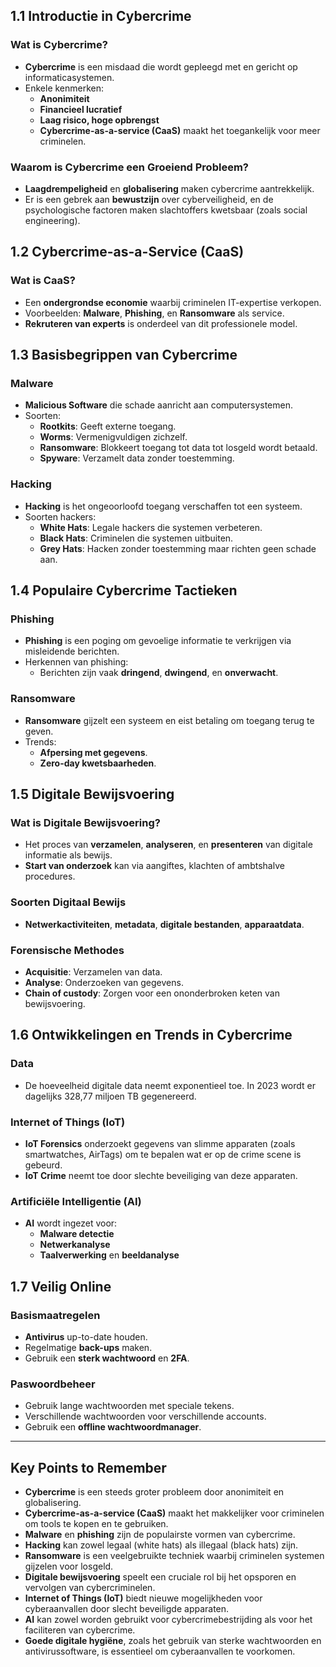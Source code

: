 ## 1.1 Introductie in Cybercrime

### Wat is Cybercrime?

- **Cybercrime** is een misdaad die wordt gepleegd met en gericht op informaticasystemen.
- Enkele kenmerken:
  - **Anonimiteit**
  - **Financieel lucratief**
  - **Laag risico, hoge opbrengst**
  - **Cybercrime-as-a-service (CaaS)** maakt het toegankelijk voor meer criminelen.

### Waarom is Cybercrime een Groeiend Probleem?

- **Laagdrempeligheid** en **globalisering** maken cybercrime aantrekkelijk.
- Er is een gebrek aan **bewustzijn** over cyberveiligheid, en de psychologische factoren maken slachtoffers kwetsbaar (zoals social engineering).

## 1.2 Cybercrime-as-a-Service (CaaS)

### Wat is CaaS?

- Een **ondergrondse economie** waarbij criminelen IT-expertise verkopen.
- Voorbeelden: **Malware**, **Phishing**, en **Ransomware** als service.
- **Rekruteren van experts** is onderdeel van dit professionele model.

## 1.3 Basisbegrippen van Cybercrime

### Malware

- **Malicious Software** die schade aanricht aan computersystemen.
- Soorten:
  - **Rootkits**: Geeft externe toegang.
  - **Worms**: Vermenigvuldigen zichzelf.
  - **Ransomware**: Blokkeert toegang tot data tot losgeld wordt betaald.
  - **Spyware**: Verzamelt data zonder toestemming.

### Hacking

- **Hacking** is het ongeoorloofd toegang verschaffen tot een systeem.
- Soorten hackers:
  - **White Hats**: Legale hackers die systemen verbeteren.
  - **Black Hats**: Criminelen die systemen uitbuiten.
  - **Grey Hats**: Hacken zonder toestemming maar richten geen schade aan.

## 1.4 Populaire Cybercrime Tactieken

### Phishing

- **Phishing** is een poging om gevoelige informatie te verkrijgen via misleidende berichten.
- Herkennen van phishing:
  - Berichten zijn vaak **dringend**, **dwingend**, en **onverwacht**.

### Ransomware

- **Ransomware** gijzelt een systeem en eist betaling om toegang terug te geven.
- Trends:
  - **Afpersing met gegevens**.
  - **Zero-day kwetsbaarheden**.

## 1.5 Digitale Bewijsvoering

### Wat is Digitale Bewijsvoering?

- Het proces van **verzamelen**, **analyseren**, en **presenteren** van digitale informatie als bewijs.
- **Start van onderzoek** kan via aangiftes, klachten of ambtshalve procedures.

### Soorten Digitaal Bewijs

- **Netwerkactiviteiten**, **metadata**, **digitale bestanden**, **apparaatdata**.

### Forensische Methodes

- **Acquisitie**: Verzamelen van data.
- **Analyse**: Onderzoeken van gegevens.
- **Chain of custody**: Zorgen voor een ononderbroken keten van bewijsvoering.

## 1.6 Ontwikkelingen en Trends in Cybercrime

### Data

- De hoeveelheid digitale data neemt exponentieel toe. In 2023 wordt er dagelijks 328,77 miljoen TB gegenereerd.

### Internet of Things (IoT)

- **IoT Forensics** onderzoekt gegevens van slimme apparaten (zoals smartwatches, AirTags) om te bepalen wat er op de crime scene is gebeurd.
- **IoT Crime** neemt toe door slechte beveiliging van deze apparaten.

### Artificiële Intelligentie (AI)

- **AI** wordt ingezet voor:
  - **Malware detectie**
  - **Netwerkanalyse**
  - **Taalverwerking** en **beeldanalyse**

## 1.7 Veilig Online

### Basismaatregelen

- **Antivirus** up-to-date houden.
- Regelmatige **back-ups** maken.
- Gebruik een **sterk wachtwoord** en **2FA**.

### Paswoordbeheer

- Gebruik lange wachtwoorden met speciale tekens.
- Verschillende wachtwoorden voor verschillende accounts.
- Gebruik een **offline wachtwoordmanager**.

---

## Key Points to Remember

- **Cybercrime** is een steeds groter probleem door anonimiteit en globalisering.
- **Cybercrime-as-a-service (CaaS)** maakt het makkelijker voor criminelen om tools te kopen en te gebruiken.
- **Malware** en **phishing** zijn de populairste vormen van cybercrime.
- **Hacking** kan zowel legaal (white hats) als illegaal (black hats) zijn.
- **Ransomware** is een veelgebruikte techniek waarbij criminelen systemen gijzelen voor losgeld.
- **Digitale bewijsvoering** speelt een cruciale rol bij het opsporen en vervolgen van cybercriminelen.
- **Internet of Things (IoT)** biedt nieuwe mogelijkheden voor cyberaanvallen door slecht beveiligde apparaten.
- **AI** kan zowel worden gebruikt voor cybercrimebestrijding als voor het faciliteren van cybercrime.
- **Goede digitale hygiëne**, zoals het gebruik van sterke wachtwoorden en antivirussoftware, is essentieel om cyberaanvallen te voorkomen.
